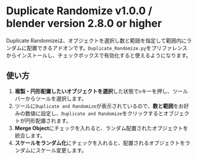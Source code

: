 # Duplicate Randomize v1.0.0 / blender version 2.8.0 or higher

Duplicate Randomizeは、オブジェクトを選択し数と範囲を指定して範囲内にランダムに配置できるアドオンです。`Duplicate_Randomize.py`をプリファレンスからインストールし、チェックボックスで有効化すると使えるようになります。

## 使い方

1. **複製・円形配置したいオブジェクトを選択**した状態で`n`キーを押し、ツールバーからツールを選択します。
2. ツールに`Duplicate and Randomize`が表示されているので、**数と範囲**をお好みの数値に設定し、`Duplicate and Randomize`をクリックするとオブジェクトが円形配置されます。
3. **Merge Object**にチェックを入れると、ランダム配置されたオブジェクトを統合します。
4. **スケールをランダム化**にチェックを入れると、配置されるオブジェクトをランダムにスケール変更します。
